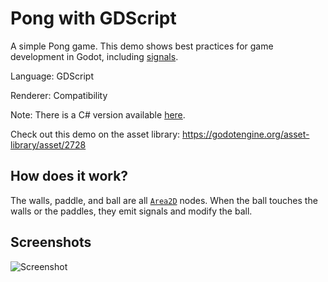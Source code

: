 # Pong with GDScript

A simple Pong game. This demo shows best practices
for game development in Godot, including
[signals](https://docs.godotengine.org/en/latest/getting_started/step_by_step/signals.html).

Language: GDScript

Renderer: Compatibility

Note: There is a C# version available [here](https://github.com/godotengine/godot-demo-projects/tree/master/mono/pong).

Check out this demo on the asset library: https://godotengine.org/asset-library/asset/2728

## How does it work?

The walls, paddle, and ball are all
[`Area2D`](https://docs.godotengine.org/en/latest/classes/class_area2d.html)
nodes. When the ball touches the walls or the paddles,
they emit signals and modify the ball.

## Screenshots

![Screenshot](screenshots/pong.png)
